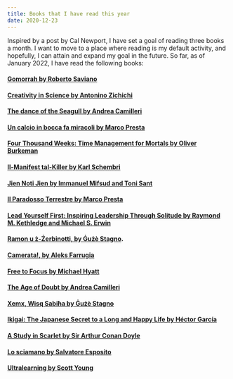 ```yaml
---
title: Books that I have read this year
date: 2020-12-23
---
```


Inspired by a post by Cal Newport, I have set a goal of reading three books a month. I want to move to a place where reading is my default activity, and hopefully, I can attain and expand my goal in the future.
So far, as of January 2022, I have read the following books:

#### [Gomorrah by Roberto Saviano](https://www.bookdepository.com/Gomorrah-Roberto-Saviano/9781509843886?ref=grid-view&qid=1640152202523&sr=1-1)

#### [Creativity in Science by Antonino Zichichi](https://www.amazon.co.uk/Creativity-Science-International-Zermatt-Symposium/dp/9810240457)

#### [The dance of the Seagull by Andrea Camilleri](https://www.bookdepository.com/Dance-Seagull-Andrea-Camilleri/9781529043907)

#### [Un calcio in bocca fa miracoli by Marco Presta](https://www.amazon.com/calcio-bocca-miracoli-Italian/dp/8806222074)

#### [Four Thousand Weeks: Time Management for Mortals by Oliver Burkeman](https://www.amazon.com/Four-Thousand-Weeks-Management-Mortals/dp/0374159122)

#### [Il-Manifest tal-Killer by Karl Schembri](https://merlinpublishers.com/product/il-manifest-tal-killer/)

#### [Jien Noti Jien by Immanuel Mifsud and  Toni Sant](https://agendabookshop.com/collections/fiction-local-publications/products/jien-noti-jien)

#### [Il Paradosso Terrestre by Marco Presta](https://www.einaudi.it/catalogo-libri/narrativa-italiana/narrativa-italiana-contemporanea/il-paradosso-terrestre-marco-presta-9788806211226/)

#### [Lead Yourself First: Inspiring Leadership Through Solitude by  Raymond M. Kethledge and Michael S. Erwin ](https://www.amazon.com/Lead-Yourself-First-Inspiring-Leadership/dp/1632866315)

#### [Ramon u ż-Żerbinotti, by Ġużè Stagno](https://merlinpublishers.com/product/ramon-u-z-zerbinotti/).

#### [Camerata!, by Aleks Farrugia](https://agendabookshop.com/products/camerata)

#### [Free to Focus by Michael Hyatt](https://www.amazon.com/Free-Focus-Productivity-System-Achieve-ebook/dp/B07F3DM7C1)

#### [The Age of Doubt by Andrea Camilleri](https://www.amazon.com/Doubt-Inspector-Montalbano-Mysteries-Book-ebook/dp/B009WSCV1W/ref=sr_1_1?crid=1K2IW1XKNLVI0&keywords=the+age+of+doubt&qid=1653673597&s=digital-text&sprefix=the+age+of+doubt%2Cdigital-text%2C195&sr=1-1)

#### [Xemx, Wisq Sabiħa by Ġużè Stagno](https://www.goodreads.com/en/book/show/6599880-xemx-wisq-sabi-a)

#### [Ikigai: The Japanese Secret to a Long and Happy Life by Héctor García](https://www.amazon.com/Free-Focus-Productivity-System-Achieve-ebook/dp/B07F3DM7C1)

#### [A Study in Scarlet by  Sir Arthur Conan Doyle](https://www.amazon.com/Study-Scarlet-Arthur-Conan-Doyle/dp/1535534664/ref=tmm_pap_swatch_0?_encoding=UTF8&qid=1655564406&sr=1-1)


#### [Lo sciamano by Salvatore Esposito](https://www.amazon.com/Lo-sciamano-Italian-Salvatore-Esposito-ebook/dp/B0964L5VQP/ref=tmm_kin_swatch_0?_encoding=UTF8&qid=&sr=)

#### [Ultralearning by Scott Young ](https://www.amazon.co.uk/s?k=ultralearning&crid=2ER8NMT7VVMU1&sprefix=ultralearning%2Caps%2C110&ref=nb_sb_noss_1)
